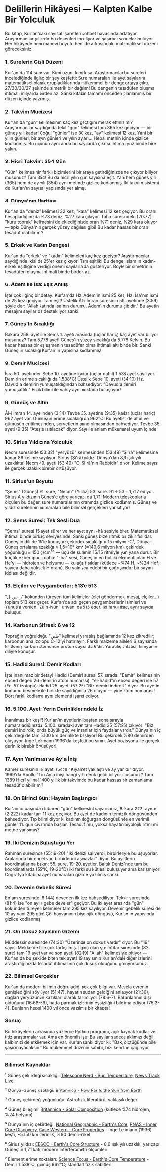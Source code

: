 # Delillerin Hikâyesi — Kalpten Kalbe Bir Yolculuk

Bu kitap, Kur'an'daki sayısal işaretleri sohbet havasında anlatıyor. Araştırmacılar yıllardır bu desenleri inceliyor ve şaşırtıcı sonuçlar buluyor. Her hikâyede hem manevi boyutu hem de arkasındaki matematiksel düzeni göreceksiniz.

### 1. Surelerin Gizli Düzeni

Kur'an'da 114 sure var. Kimi uzun, kimi kısa. Araştırmacılar bu sureleri incelediğinde ilginç bir şey keşfetti: Sure numaraları ile ayet sayılarını matematiksel olarak grupladıklarında mükemmel bir denge ortaya çıktı. 27/30/30/27 şeklinde simetrik bir dağılım! Bu dengenin tesadüfen oluşma ihtimali milyarda birden az. Sanki kitabın tamamı önceden planlanmış bir düzen içinde yazılmış.

### 2. Takvim Mucizesi

Kur'an'da "gün" kelimesinin kaç kez geçtiğini merak ettiniz mi? Araştırmacılar saydığında tekil "gün" kelimesi tam 365 kez geçiyor — bir güneş yılı kadar! Çoğul "günler" ise 30 kez, "ay" kelimesi 12 kez. Yani bir yılın günleri, bir ayın günleri ve yılın ayları... Hepsi metnin içinde gizlice kodlanmış. Bu üçünün aynı anda bu sayılarda çıkma ihtimali yüz binde bire yakın.

### 3. Hicrî Takvim: 354 Gün

"Gün" kelimesinin farklı biçimlerini bir araya getirdiğinizde ne çıkıyor biliyor musunuz? Tam 354! Bu da hicrî yılın gün sayısına eşit. Yani hem güneş yılı (365) hem de ay yılı (354) aynı metinde gizlice kodlanmış. İki takvim sistemi de Kur'an'ın sayısal yapısında yer almış.

### 4. Dünya'nın Haritası

Kur'an'da "deniz" kelimesi 32 kez, "kara" kelimesi 12 kez geçiyor. Bu oranı hesapladığınızda %73 deniz, %27 kara çıkıyor. Taha suresindeki (20:77) "kuru toprak" kelimesini de eklediğinizde oran %71 deniz, %29 kara oluyor — tıpkı Dünya'nın gerçek yüzey dağılımı gibi! Bu kadar hassas bir oran tesadüf olabilir mi?

### 5. Erkek ve Kadın Dengesi

Kur'an'da "erkek" ve "kadın" kelimeleri kaç kez geçiyor? Araştırmacılar saydığında ikisi de 25'er kez çıkıyor. Tam eşitlik! Bu denge, İslam'ın kadın-erkek eşitliğine verdiği önemi sayılarla da gösteriyor. Böyle bir simetrinin tesadüfen oluşma ihtimali binde birden az.

### 6. Âdem ile İsa: Eşit Anılış

İşte çok ilginç bir detay: Kur'an'da Hz. Âdem'in ismi 25 kez, Hz. İsa'nın ismi de 25 kez geçiyor. Tam eşit! Üstelik Âl-i İmran suresinin 59. ayetinde (3:59) şöyle der: "Allah katında İsa'nın durumu, Âdem'in durumu gibidir." Bu ayetin mesajını sayılar da destekliyor sanki.

### 7. Güneş'in Sıcaklığı

Bakara 258. ayeti ile Şems 1. ayeti arasında (uçlar hariç) kaç ayet var biliyor musunuz? Tam 5.778 ayet! Güneş'in yüzey sıcaklığı da 5.778 Kelvin. Bu kadar hassas bir eşleşmenin tesadüfen olma ihtimali altı binde bir. Sanki Güneş'in sıcaklığı Kur'an'ın yapısına kodlanmış!

### 8. Demir Mucizesi

İsra 50. ayetinden Sebe 10. ayetine kadar (uçlar dahil) 1.538 ayet sayılıyor. Demirin erime sıcaklığı da 1.538°C! Üstelik Sebe 10. ayeti (34:10) Hz. Davud'a demirin yumuşatıldığından bahsediyor: "Davud'a demiri yumuşattık." Fizik bilimi ile vahiy aynı noktada buluşuyor!

### 9. Gümüş ve Altın

Âl-i İmran 14. ayetinden (3:14) Tevbe 35. ayetine (9:35) kadar (uçlar hariç) 962 ayet var. Gümüşün erime sıcaklığı da 962°C! Bu ayetler de altın ve gümüşün eritilmesinden, servetlerin arındırılmasından bahsediyor. Tevbe 35. ayeti (9:35) "Ateşte ısıtılacak" diyor. Sayı ile anlam mükemmel uyum içinde!

### 10. Sirius Yıldızına Yolculuk

Necm suresinde (53:32) "yeryüzü" kelimesinden (53:49) "Şi'râ" kelimesine kadar 86 kelime sayılıyor. Sirius (Şi'râ) yıldızı Dünya'dan 8,6 ışık yılı uzaklıkta! Necm 49. ayeti (53:49) "O, Şi'râ'nın Rabbidir" diyor. Kelime sayısı ile gerçek uzaklık birebir örtüşüyor.

### 11. Sirius'un Boyutu

"Şems" (Güneş) 91. sure, "Necm" (Yıldız) 53. sure. 91 ÷ 53 = 1,717 ediyor. Sirius A yıldızının Güneş'e göre yarıçapı da 1,71! Modern teleskoplarla ölçülen bu değer, sure numaralarının oranında gizlice kodlanmış. Güneş ve yıldız surelerinin numaraları bile bilimsel gerçekleri yansıtıyor!

### 12. Şems Suresi: Tek Sesli Dua

"Şems" suresi 15 ayet sürer ve her ayet aynı -hā sesiyle biter. Matematiksel ihtimal binde birkaç seviyesinde. Sanki güneş bize ritmik bir zikir fısıldar. Güneş'in dili de 15'le konuşur: çekirdek sıcaklığı ≈ 15 milyon °C¹, Dünya–Güneş ortalama uzaklığı ≈ 1,5×10⁸ km² (≈149,6 milyon km), çekirdek yoğunluğu ≈ 150 g/cm³³ — üçü de surenin 15/15 ritmiyle yan yana durur. Bir küçük ezber ipucu daha: "-hā" sesi, Güneş'in en bol iki elementi olan H ve He'yi — hidrojen ve helyumu — kulağa fısıldar (kütlece ~%74 H, ~%24 He⁴; sayıca daha yüksek H oranı). Bu yalnızca edebî bir çağrışımdır; bir sayım iddiası değildir.

### 13. Elçiler ve Peygamberler: 513’e 513

"ر-س-ل" kökünden türeyen tüm kelimeler (elçi göndermek, mesaj, elçiler…) toplam 513 kez geçer. Kur'an’da adı geçen peygamberlerin isimleri ve Yûnus’a verilen "Zü’n-Nûn" unvanı da 513 eder. İki farklı liste, aynı sayıda buluşur.

### 14. Karbonun Şifresi: 6 ve 12

Toprağın yoğrulduğu "طين" kelimesi yaratılış bağlamında 12 kez zikredilir; karbonun ana izotopu C-12’yi hatırlayın. Farklı malzeme aileleri 6 sayısında kilitlenir; karbon atomunun proton sayısı da 6’dır. Yaratılış anlatısı, kimyanın diliyle konuşur.

### 15. Hadid Suresi: Demir Kodları

İşte inanılmaz bir detay! Hadid (Demir) suresi 57. sırada. "Demir" kelimesinin ebced değeri 26 (demirin atom numarası), "el-hadid"in ebced değeri ise 57 (Fe-57 izotopu). Hadid 25. ayeti (57:25) "Biz demiri indirdik" diyor. Bu ayetin konumu besmele ile birlikte sayıldığında 26 oluyor — yine atom numarası! Dört farklı kodlama aynı elementi işaret ediyor.

### 16. 5.100. Ayet: Yerin Derinliklerindeki İz

İnanılmaz bir keşif! Kur'an'ın ayetlerini baştan sona sırayla numaraladığınızda, 5.100. sıradaki ayet tam Hadid 25 (57:25) çıkıyor: "Biz demiri indirdik, onda büyük güç ve insanlar için faydalar vardır." Dünya'nın iç çekirdeği de tam 5.100 km derinlikte başlıyor! Bu çekirdek %80 demirden oluşuyor. Inge Lehmann 1936'da keşfetti bu sınırı. Ayet pozisyonu ile gerçek derinlik birebir örtüşüyor!

### 17. Ayın Yarılması ve Ay'a İniş

Kamer suresinin ilk ayeti (54:1) "Kıyamet yaklaştı ve ay yarıldı" diyor. 1969'da Apollo 11'in Ay'a inişi hangi yıla denk geldi biliyor musunuz? Tam 1389 Hicrî yılına! 1400 yıllık bir takvimde bu kadar hassas bir zamanlama tesadüf olabilir mi?

### 18. On Birinci Gün: Hayatın Başlangıcı

Kur'an'ın başından itibaren "gün" kelimesini sayarsanız, Bakara 222. ayete (2:222) kadar tam 11 kez geçiyor. Bu ayet de kadının temizlik döngüsünden bahsediyor. Tıp bilimi diyor ki kadının doğurgan döngüsünde en verimli günler 11. gün civarında başlar. Tesadüf mü, yoksa hayatın biyolojik ritmi mi metne yansımış?

### 19. İki Denizin Buluştuğu Yer

Rahman suresinde (55:19-20) "İki denizi salıverdi, birbirleriyle buluşuyorlar. Aralarında bir engel var, birbirlerini aşmazlar" diyor. Bu ayetlerin koordinatlarına bakın: 55. sure, 19-20. ayetler. Baltık Denizi'nde tam bu koordinatlarda (55°K, 19-20°D) iki farklı su kütlesi buluşuyor ama karışmıyor! Coğrafya kitabına ayet numaraları gizlice yazılmış sanki.

### 20. Devenin Gebelik Süresi

En'am suresinde (6:144) deveden ilk kez bahsediliyor. Tekvir suresinde (81:4) ise "on aylık gebe develer" geçiyor. Bu iki ayet arasında "gün" kökünden türeyen kelimeler tam 295 kez sayılıyor. Devenin gebelik süresi de 10 ay yani 295 gün! Çöl hayvanının biyolojik döngüsü, Kur'an'ın yapısında gizlice kodlanmış.

### 21. On Dokuz Sayısının Gizemi

Müddessir suresinde (74:30) "Üzerinde on dokuz vardır" diyor. Bu "19" sayısı Mekke'de bile çok tartışılmış. İlginç olan şu: İnfitar suresinde (82. sure) tam 19 ayet var ve son ayeti (82:19) "Allah" kelimesiyle bitiyor — Kur'an'da bu şekilde biten tek ayet! 19 sayısının Kur'an'daki diğer izlerini araştırdığınızda tesadüf ihtimalinin çok düşük olduğunu görüyorsunuz.

### 22. Bilimsel Gerçekler

Kur'an'da modern bilimin doğruladığı pek çok bilgi var. Mesela evrenin genişlediğini söylüyor (51:47), hayatın sudan geldiğini anlatıyor (21:30), dağları yeryüzünün kazıkları olarak tanımlıyor (78:6-7). Bal arılarının dişi olduğunu (16:68-69), hatta parmak izlerinin eşsizliğini bile ima ediyor (75:3-4). Bunların hepsi 1400 yıl önce yazılmış bir kitapta!

### Sonuç

Bu hikâyelerin arkasında yüzlerce Python programı, açık kaynak kodlar ve titiz araştırmalar var. Ama en önemlisi şu: Bu sayılar sadece aklımızı değil, kalbimizi de etkilemek için var. Kur'an sanki diyor ki: "Bak, ölçtüğünde bile şaşırmayacaksın." Bu mükemmel düzenin sahibi, bizi kendine çağırıyor.

---

### Bilimsel Kaynaklar

¹ Güneş çekirdeği sıcaklığı: [Telescope Nerd - Sun Temperature](https://www.telescopenerd.com/celestial-objects/sun-temperature.htm), [News Track Live](https://english.newstracklive.com/news/the-temperature-of-the-suns-core-a-fiery-fusion-emc-sc71-nu384-ta384-1285004-1.html)

² Dünya-Güneş uzaklığı: [Britannica - How Far Is the Sun from Earth](https://www.britannica.com/topic/How-Far-Is-the-Sun-from-Earth)

³ Güneş çekirdeği yoğunluğu: Astrofizik literatürü, yaklaşık değer

⁴ Güneş bileşimi: [Britannica - Solar Composition](https://www.britannica.com/topic/How-Far-Is-the-Sun-from-Earth) (kütlece %74 hidrojen, %24 helyum)

⁵ Dünya'nın iç çekirdeği: [National Geographic - Earth's Core](https://education.nationalgeographic.org/resource/core/), [PNAS - Inner Core Discovery](https://www.pnas.org/doi/full/10.1073/pnas.232565899), [Case Western - Core Properties](https://case.edu/think/fall2018/core.html) - Inge Lehmann (1936) keşfi, ~5.150 km derinlik, %80 demir-nikel

⁶ Sirius yıldızı: [EBSCO - Earth's Core Structure](https://www.ebsco.com/research-starters/earth-and-atmospheric-sciences/earths-core) - 8,6 ışık yılı uzaklık, yarıçapı Güneş'in 1,71 katı; modern interferometri ölçümleri

⁷ Element erime noktaları: [Science Focus - Earth's Core Temperature](https://www.sciencefocus.com/planet-earth/what-is-at-earths-core) - Demir 1.538°C, gümüş 962°C; standart fizik sabitleri

